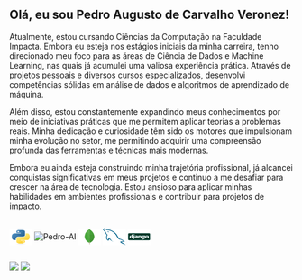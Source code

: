 ## Olá, eu sou Pedro Augusto de Carvalho Veronez!

Atualmente, estou cursando Ciências da Computação na Faculdade Impacta. Embora eu esteja nos estágios iniciais da minha carreira, tenho direcionado meu foco para as áreas de Ciência de Dados e Machine Learning, nas quais já acumulei uma valiosa experiência prática. Através de projetos pessoais e diversos cursos especializados, desenvolvi competências sólidas em análise de dados e algoritmos de aprendizado de máquina.

Além disso, estou constantemente expandindo meus conhecimentos por meio de iniciativas práticas que me permitem aplicar teorias a problemas reais. Minha dedicação e curiosidade têm sido os motores que impulsionam minha evolução no setor, me permitindo adquirir uma compreensão profunda das ferramentas e técnicas mais modernas.

Embora eu ainda esteja construindo minha trajetória profissional, já alcancei conquistas significativas em meus projetos e continuo a me desafiar para crescer na área de tecnologia. Estou ansioso para aplicar minhas habilidades em ambientes profissionais e contribuir para projetos de impacto.

<div style="display: inline_block"><br>
  <img align="center" alt="Pedro-Python" height="30" width="40" src="https://raw.githubusercontent.com/devicons/devicon/master/icons/python/python-original.svg">
  <img align="center" alt="Pedro-AI" height="30" width="40" src="https://raw.githubusercontent.com/devicons/devicon/master/icons/artificial-intelligence/artificial-intelligence-original.svg">
  <img align="center" alt="Pedro-MongoDB" height="30" width="40" src="https://raw.githubusercontent.com/devicons/devicon/master/icons/mongodb/mongodb-original.svg">
  <img align="center" alt="Pedro-SQL" height="30" width="40" src="https://raw.githubusercontent.com/devicons/devicon/master/icons/mysql/mysql-original.svg">
  <img align="center" alt="Pedro-Django" height="30" width="40" src="https://raw.githubusercontent.com/devicons/devicon/master/icons/django/django-original.svg">
</div>

##

<div> 
  <a href="https://www.linkedin.com/in/pedro-veronez/" target="blank"><img src="https://img.shields.io/badge/-LinkedIn-%230077B5?style=for-the-badge&logo=linkedin&logoColor=white" target="_blank"></a>
  <a href="mailto:pedroveronez90@gmail.com"><img src="https://img.shields.io/badge/-Gmail-%23333?style=for-the-badge&logo=gmail&logoColor=white" target="_blank"></a>
</div>
